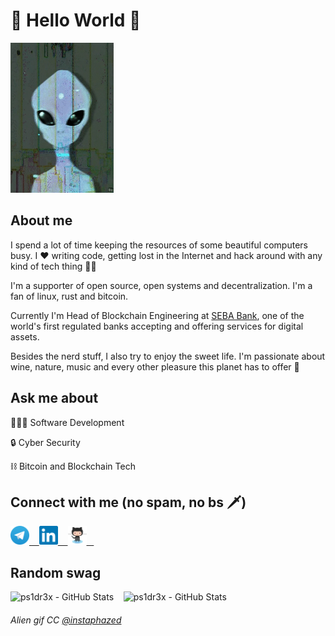 # 👾 Hello World 👾

<img src="https://raw.githubusercontent.com/ps1dr3x/ps1dr3x/master/resources/alien.gif" width="165" height="240">

## About me

I spend a lot of time keeping the resources of some beautiful computers busy. I ♥ writing code, getting lost in the Internet and hack around with any kind of tech thing 🏴‍☠️

I'm a supporter of open source, open systems and decentralization. I'm a fan of linux, rust and bitcoin.

Currently I'm Head of Blockchain Engineering at [SEBA Bank](https://seba.swiss/ "SEBA Bank"), one of the world's first regulated banks accepting and offering services for digital assets.

Besides the nerd stuff, I also try to enjoy the sweet life. I'm passionate about wine, nature, music and every other pleasure this planet has to offer 🍷

## Ask me about

👨🏼‍💻  Software Development

🔒  Cyber Security

⛓  Bitcoin and Blockchain Tech

## Connect with me (no spam, no bs 🗡️)

<a href="https://telegram.me/ps1dr3x" target="_blank">
    <img alt="ps1dr3x - Telegram" width="30px" src="https://raw.githubusercontent.com/ps1dr3x/ps1dr3x/master/resources/telegram.svg" />&nbsp; &nbsp;
</a>
<a href="https://www.linkedin.com/in/michelefederici/" target="_blank">
    <img alt="Michele Federici - LinkedIn" width="30px" src="https://raw.githubusercontent.com/ps1dr3x/ps1dr3x/master/resources/linkedin.svg" />&nbsp; &nbsp;
</a>
<a href="https://github.com/ps1dr3x" target="_blank">
    <img alt="Michele Federici - GitHub" width="30px" src="https://raw.githubusercontent.com/ps1dr3x/ps1dr3x/master/resources/github.svg" />&nbsp; &nbsp;
</a>

## Random swag

<img src="https://github-readme-stats.vercel.app/api?username=ps1dr3x&show_icons=true&count_private=true&theme=radical" alt="ps1dr3x - GitHub Stats">&nbsp; &nbsp;
<img src="https://github-readme-stats.vercel.app/api/top-langs/?username=ps1dr3x&layout=compact&show_icons=true&count_private=true&theme=radical" alt="ps1dr3x - GitHub Stats">

###### Alien gif CC [@instaphazed](https://linktr.ee/instaphazed)
